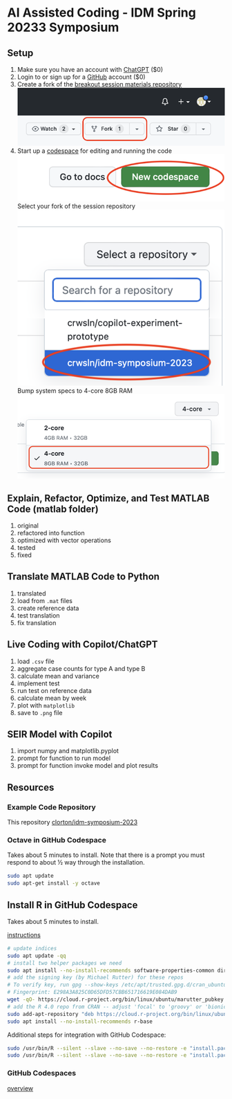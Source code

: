 # AI Assisted Coding - IDM Spring 20233 Symposium

## Setup

1) Make sure you have an account with [ChatGPT](https://openai.com/product/chatgpt) ($0)
2) Login to or sign up for a [GitHub](https://github.com) account ($0)
3) Create a fork of the [breakout session materials repository](https://github.com/clorton/idm-symposium-2023)<br>![fork](/media/fork.png)
4) Start up a [codespace](https://github.com/codespaces) for editing and running the code<br>![codespace](/media/codespace.png)<br>Select your fork of the session repository<br>![repository](/media/repository.png)<br>Bump system specs to 4-core 8GB RAM<br>![machine](/media/machine.png)


## Explain, Refactor, Optimize, and Test MATLAB Code (matlab folder)

1. original
2. refactored into function
3. optimized with vector operations
4. tested
5. fixed

## Translate MATLAB Code to Python

1. translated
2. load from `.mat` files
3. create reference data
4. test translation
5. fix translation

## Live Coding with Copilot/ChatGPT

1. load `.csv` file
2. aggregate case counts for type A and type B
3. calculate mean and variance
4. implement test
5. run test on reference data
6. calculate mean by week
7. plot with `matplotlib`
8. save to `.png` file

## SEIR Model with Copilot

1. import numpy and matplotlib.pyplot
2. prompt for function to run model
3. prompt for function invoke model and plot results

## Resources

### Example Code Repository

This repository [clorton/idm-symposium-2023](https://github.com/clorton/idm-symposium-2023)

### Octave in GitHub Codespace

Takes about 5 minutes to install. Note that there is a prompt you must respond to about ½ way through the installation.

```bash
sudo apt update
sudo apt-get install -y octave
```

## Install R in GitHub Codespace

Takes about 5 minutes to install.

[instructions](https://cran.rstudio.com/bin/linux/ubuntu)

```bash
# update indices
sudo apt update -qq
# install two helper packages we need
sudo apt install --no-install-recommends software-properties-common dirmngr
# add the signing key (by Michael Rutter) for these repos
# To verify key, run gpg --show-keys /etc/apt/trusted.gpg.d/cran_ubuntu_key.asc 
# Fingerprint: E298A3A825C0D65DFD57CBB651716619E084DAB9
wget -qO- https://cloud.r-project.org/bin/linux/ubuntu/marutter_pubkey.asc | sudo tee -a /etc/apt/trusted.gpg.d/cran_ubuntu_key.asc
# add the R 4.0 repo from CRAN -- adjust 'focal' to 'groovy' or 'bionic' as needed
sudo add-apt-repository "deb https://cloud.r-project.org/bin/linux/ubuntu $(lsb_release -cs)-cran40/"
sudo apt install --no-install-recommends r-base
```

Additional steps for integration with GitHub Codespace:

```bash
sudo /usr/bin/R --silent --slave --no-save --no-restore -e "install.packages('languageserver', repos='https://cloud.r-project.org/')"
sudo /usr/bin/R --silent --slave --no-save --no-restore -e "install.packages('jsonlite')"
```

### GitHub Codespaces

[overview](https://docs.github.com/en/codespaces/overview)

